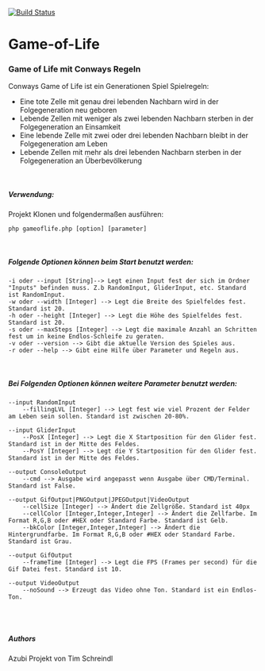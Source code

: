 [![Build Status](https://travis-ci.org/tschreindl/Game-of-Life.svg?branch=feature%2Fphase5)](https://travis-ci.org/tschreindl/Game-of-Life)

# Game-of-Life
### Game of Life mit Conways Regeln

Conways Game of Life ist ein Generationen Spiel
Spielregeln:
* Eine tote Zelle mit genau drei lebenden Nachbarn wird in der Folgegeneration neu geboren
* Lebende Zellen mit weniger als zwei lebenden Nachbarn sterben in der Folgegeneration an Einsamkeit
* Eine lebende Zelle mit zwei oder drei lebenden Nachbarn bleibt in der Folgegeneration am Leben
* Lebende Zellen mit mehr als drei lebenden Nachbarn sterben in der Folgegeneration an Überbevölkerung

<br />

##### Verwendung:
Projekt Klonen und folgendermaßen ausführen:
```
php gameoflife.php [option] [parameter]
```

<br />

##### Folgende Optionen können beim Start benutzt werden:
```
-i oder --input [String]--> Legt einen Input fest der sich im Ordner "Inputs" befinden muss. Z.b RandomInput, GliderInput, etc. Standard ist RandomInput.
-w oder --width [Integer] --> Legt die Breite des Spielfeldes fest. Standard ist 20.
-h oder --height [Integer] --> Legt die Höhe des Spielfeldes fest. Standard ist 20.
-s oder --maxSteps [Integer] --> Legt die maximale Anzahl an Schritten fest um in keine Endlos-Schleife zu geraten.
-v oder --version --> Gibt die aktuelle Version des Spieles aus.
-r oder --help --> Gibt eine Hilfe über Parameter und Regeln aus.
```

<br />

##### Bei Folgenden Optionen können weitere Parameter benutzt werden:
```
--input RandomInput 
    --fillingLVL [Integer] --> Legt fest wie viel Prozent der Felder am Leben sein sollen. Standard ist zwischen 20-80%.
    
--input GliderInput
    --PosX [Integer] --> Legt die X Startposition für den Glider fest. Standard ist in der Mitte des Feldes.
    --PosY [Integer] --> Legt die Y Startposition für den Glider fest. Standard ist in der Mitte des Feldes.
    
--output ConsoleOutput
    --cmd --> Ausgabe wird angepasst wenn Ausgabe über CMD/Terminal. Standard ist False.
    
--output GifOutput|PNGOutput|JPEGOutput|VideoOutput
    --cellSize [Integer] --> Ändert die Zellgröße. Standard ist 40px
    --cellColor [Integer,Integer,Integer] --> Ändert die Zellfarbe. Im Format R,G,B oder #HEX oder Standard Farbe. Standard ist Gelb.
    --bkColor [Integer,Integer,Integer] --> Ändert die Hintergrundfarbe. Im Format R,G,B oder #HEX oder Standard Farbe. Standard ist Grau.
    
--output GifOutput
    --frameTime [Integer] --> Legt die FPS (Frames per second) für die Gif Datei fest. Standard ist 10.
    
--output VideoOutput
    --noSound --> Erzeugt das Video ohne Ton. Standard ist ein Endlos-Ton.
```

<br />
<br />

##### Authors
Azubi Projekt von Tim Schreindl